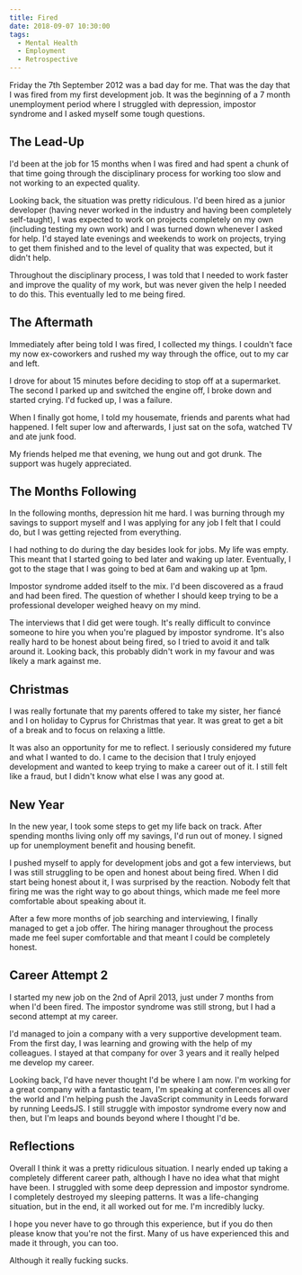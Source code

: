 ```yaml
---
title: Fired
date: 2018-09-07 10:30:00
tags:
  - Mental Health
  - Employment
  - Retrospective
---
```


Friday the 7th September 2012 was a bad day for me. That was the day that I was fired from my first development job. It was the beginning of a 7 month unemployment period where I struggled with depression, impostor syndrome and I asked myself some tough questions.

<!-- excerpt -->

## The Lead-Up

I'd been at the job for 15 months when I was fired and had spent a chunk of that time going through the disciplinary process for working too slow and not working to an expected quality.

Looking back, the situation was pretty ridiculous. I'd been hired as a junior developer (having never worked in the industry and having been completely self-taught), I was expected to work on projects completely on my own (including testing my own work) and I was turned down whenever I asked for help. I'd stayed late evenings and weekends to work on projects, trying to get them finished and to the level of quality that was expected, but it didn't help.

Throughout the disciplinary process, I was told that I needed to work faster and improve the quality of my work, but was never given the help I needed to do this. This eventually led to me being fired.

## The Aftermath

Immediately after being told I was fired, I collected my things. I couldn't face my now ex-coworkers and rushed my way through the office, out to my car and left.

I drove for about 15 minutes before deciding to stop off at a supermarket. The second I parked up and switched the engine off, I broke down and started crying. I'd fucked up, I was a failure.

When I finally got home, I told my housemate, friends and parents what had happened. I felt super low and afterwards, I just sat on the sofa, watched TV and ate junk food.

My friends helped me that evening, we hung out and got drunk. The support was hugely appreciated.

## The Months Following

In the following months, depression hit me hard. I was burning through my savings to support myself and I was applying for any job I felt that I could do, but I was getting rejected from everything.

I had nothing to do during the day besides look for jobs. My life was empty. This meant that I started going to bed later and waking up later. Eventually, I got to the stage that I was going to bed at 6am and waking up at 1pm.

Impostor syndrome added itself to the mix. I'd been discovered as a fraud and had been fired. The question of whether I should keep trying to be a professional developer weighed heavy on my mind.

The interviews that I did get were tough. It's really difficult to convince someone to hire you when you're plagued by impostor syndrome. It's also really hard to be honest about being fired, so I tried to avoid it and talk around it. Looking back, this probably didn't work in my favour and was likely a mark against me.

## Christmas

I was really fortunate that my parents offered to take my sister, her fiancé and I on holiday to Cyprus for Christmas that year. It was great to get a bit of a break and to focus on relaxing a little.

It was also an opportunity for me to reflect. I seriously considered my future and what I wanted to do. I came to the decision that I truly enjoyed development and wanted to keep trying to make a career out of it. I still felt like a fraud, but I didn't know what else I was any good at.

## New Year

In the new year, I took some steps to get my life back on track. After spending months living only off my savings, I'd run out of money. I signed up for unemployment benefit and housing benefit.

I pushed myself to apply for development jobs and got a few interviews, but I was still struggling to be open and honest about being fired. When I did start being honest about it, I was surprised by the reaction. Nobody felt that firing me was the right way to go about things, which made me feel more comfortable about speaking about it.

After a few more months of job searching and interviewing, I finally managed to get a job offer. The hiring manager throughout the process made me feel super comfortable and that meant I could be completely honest.

## Career Attempt 2

I started my new job on the 2nd of April 2013, just under 7 months from when I'd been fired. The impostor syndrome was still strong, but I had a second attempt at my career.

I'd managed to join a company with a very supportive development team. From the first day, I was learning and growing with the help of my colleagues. I stayed at that company for over 3 years and it really helped me develop my career.

Looking back, I'd have never thought I'd be where I am now. I'm working for a great company with a fantastic team, I'm speaking at conferences all over the world and I'm helping push the JavaScript community in Leeds forward by running LeedsJS. I still struggle with impostor syndrome every now and then, but I'm leaps and bounds beyond where I thought I'd be.

## Reflections

Overall I think it was a pretty ridiculous situation. I nearly ended up taking a completely different career path, although I have no idea what that might have been. I struggled with some deep depression and impostor syndrome. I completely destroyed my sleeping patterns. It was a life-changing situation, but in the end, it all worked out for me. I'm incredibly lucky.

I hope you never have to go through this experience, but if you do then please know that you're not the first. Many of us have experienced this and made it through, you can too.

Although it really fucking sucks.
